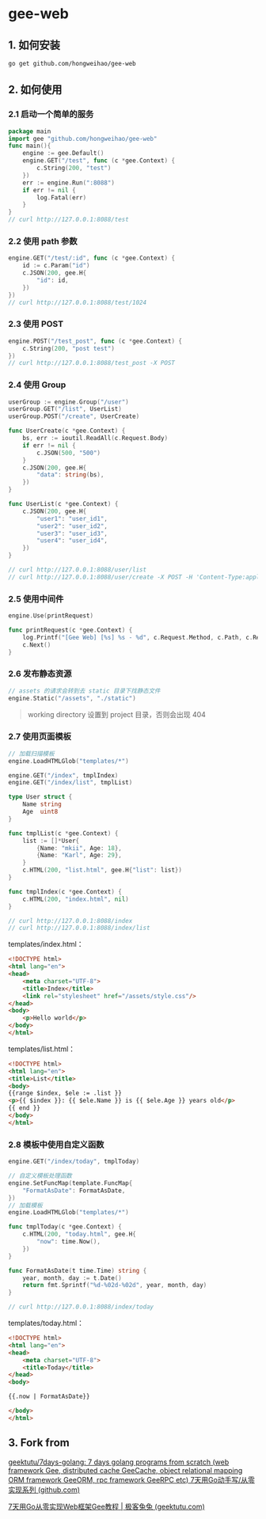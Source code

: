 # gee-web



## 1. 如何安装

```shell
go get github.com/hongweihao/gee-web
```



## 2. 如何使用

### 2.1  启动一个简单的服务

```go
package main
import gee "github.com/hongweihao/gee-web"
func main(){
    engine := gee.Default()
    engine.GET("/test", func (c *gee.Context) {
		c.String(200, "test")
	})
    err := engine.Run(":8088")
	if err != nil {
		log.Fatal(err)
	}
}
// curl http://127.0.0.1:8088/test
```



### 2.2 使用 path 参数

```go
engine.GET("/test/:id", func (c *gee.Context) {
    id := c.Param("id")
    c.JSON(200, gee.H{
        "id": id,
    })
})
// curl http://127.0.0.1:8088/test/1024
```



### 2.3 使用 POST

```go
engine.POST("/test_post", func (c *gee.Context) {
    c.String(200, "post test")
})
// curl http://127.0.0.1:8088/test_post -X POST
```



### 2.4 使用 Group

```go
userGroup := engine.Group("/user")
userGroup.GET("/list", UserList)
userGroup.POST("/create", UserCreate)

func UserCreate(c *gee.Context) {
	bs, err := ioutil.ReadAll(c.Request.Body)
	if err != nil {
		c.JSON(500, "500")
	}
	c.JSON(200, gee.H{
		"data": string(bs),
	})
}

func UserList(c *gee.Context) {
	c.JSON(200, gee.H{
		"user1": "user_id1",
		"user2": "user_id2",
		"user3": "user_id3",
		"user4": "user_id4",
	})
}

// curl http://127.0.0.1:8088/user/list
// curl http://127.0.0.1:8088/user/create -X POST -H 'Content-Type:application/json' -d '{"userId": 1024, "name": "mkii"}'
```



### 2.5 使用中间件

```go
engine.Use(printRequest)

func printRequest(c *gee.Context) {
	log.Printf("[Gee Web] [%s] %s - %d", c.Request.Method, c.Path, c.Request.ContentLength)
	c.Next()
}
```



### 2.6 发布静态资源

```go
// assets 的请求会转到去 static 目录下找静态文件
engine.Static("/assets", "./static")
```

> working directory 设置到 project 目录，否则会出现 404



### 2.7 使用页面模板

```go
// 加载扫描模板
engine.LoadHTMLGlob("templates/*")

engine.GET("/index", tmplIndex)
engine.GET("/index/list", tmplList)

type User struct {
	Name string
	Age  uint8
}

func tmplList(c *gee.Context) {
	list := []*User{
		{Name: "mkii", Age: 18},
		{Name: "Karl", Age: 29},
	}
	c.HTML(200, "list.html", gee.H{"list": list})
}

func tmplIndex(c *gee.Context) {
	c.HTML(200, "index.html", nil)
}

// curl http://127.0.0.1:8088/index
// curl http://127.0.0.1:8088/index/list
```



templates/index.html：

```html
<!DOCTYPE html>
<html lang="en">
<head>
    <meta charset="UTF-8">
    <title>Index</title>
    <link rel="stylesheet" href="/assets/style.css"/>
</head>
<body>
    <p>Hello world</p>
</body>
</html>
```

templates/list.html：

```html
<!DOCTYPE html>
<html lang="en">
<title>List</title>
<body>
{{range $index, $ele := .list }}
<p>{{ $index }}: {{ $ele.Name }} is {{ $ele.Age }} years old</p>
{{ end }}
</body>
</html>
```



### 2.8 模板中使用自定义函数

```go
engine.GET("/index/today", tmplToday)

// 自定义模板处理函数
engine.SetFuncMap(template.FuncMap{
    "FormatAsDate": FormatAsDate,
})
// 加载模板
engine.LoadHTMLGlob("templates/*")

func tmplToday(c *gee.Context) {
	c.HTML(200, "today.html", gee.H{
		"now": time.Now(),
	})
}

func FormatAsDate(t time.Time) string {
	year, month, day := t.Date()
	return fmt.Sprintf("%d-%02d-%02d", year, month, day)
}

// curl http://127.0.0.1:8088/index/today
```



templates/today.html：

```html
<!DOCTYPE html>
<html lang="en">
<head>
    <meta charset="UTF-8">
    <title>Today</title>
</head>
<body>

{{.now | FormatAsDate}}

</body>
</html>
```



## 3. Fork from

[geektutu/7days-golang: 7 days golang programs from scratch (web framework Gee, distributed cache GeeCache, object relational mapping ORM framework GeeORM, rpc framework GeeRPC etc) 7天用Go动手写/从零实现系列 (github.com)](https://github.com/geektutu/7days-golang)

[7天用Go从零实现Web框架Gee教程 | 极客兔兔 (geektutu.com)](https://geektutu.com/post/gee.html)